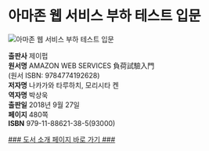   

# 아마존 웹 서비스 부하 테스트 입문
![아마존 웹 서비스 부하 테스트 입문](http://image.kyobobook.co.kr/images/book/xlarge/385/x9791188621385.jpg)


**출판사** 제이펍  
**원서명** AMAZON WEB SERVICES 負荷試驗入門   
(원서 ISBN: 9784774192628)  
**저자명** 나카가와 타루하치, 모리시타 켄  
**역자명** 박상욱  
**출판일** 2018년 9월 27일  
**페이지** 480쪽  
**ISBN**  979-11-88621-38-5(93000)  



[### 도서 소개 페이지 바로 가기 ###](http://jpub.tistory.com/841)